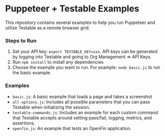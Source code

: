 Puppeteer + Testable Examples
==============================

This repository contains several examples to help you run Puppeteer and utilize Testable as a remote browser grid.

### Steps to Run

1. Set your API key: `export TESTABLE_KEY=xxx`. API keys can be generated by logging into Testable and going to Org Management => API Keys.
2. Run `npm install` to install any dependencies
3. Choose the example you want to run. For example: `node basic.js` to run the basic example.

### Examples

* `basic.js`: A basic example that loads a page and takes a screenshot
* `all-options.js`: Includes all possible parameters that you can pass Testable when initializing the session.
* `testable-commands.js`: Includes an example for each custom command that Testable accepts around setting pass/fail, logging, metrics, and assertions.
* `openfin.js`: An example that tests an OpenFin application.
